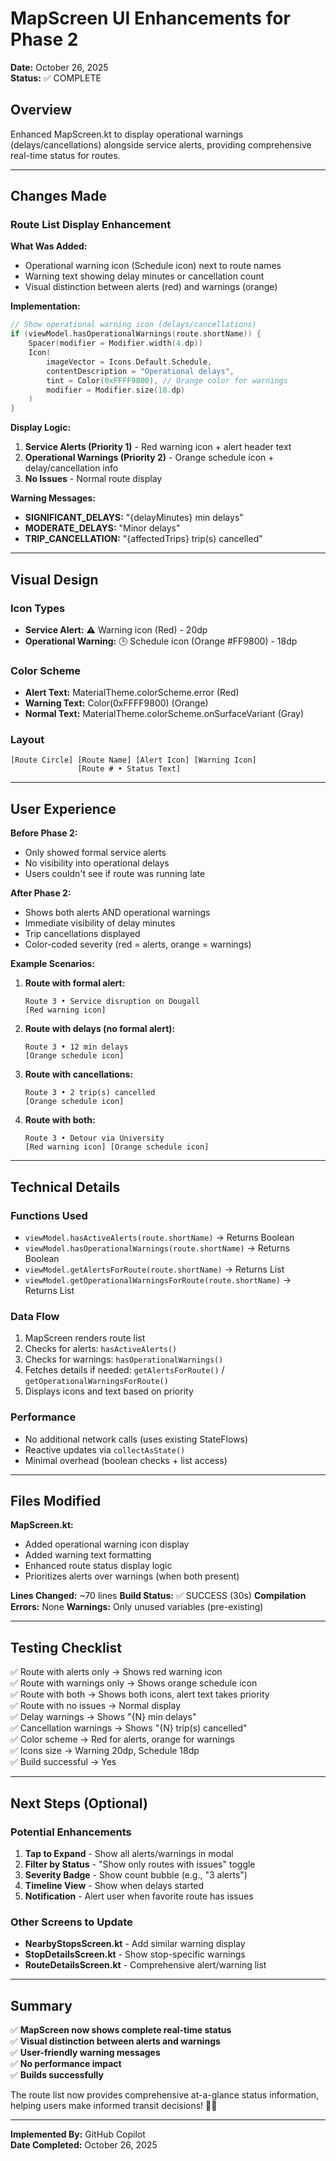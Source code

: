 # MapScreen UI Enhancements for Phase 2

**Date:** October 26, 2025  
**Status:** ✅ COMPLETE

## Overview
Enhanced MapScreen.kt to display operational warnings (delays/cancellations) alongside service alerts, providing comprehensive real-time status for routes.

---

## Changes Made

### Route List Display Enhancement

**What Was Added:**
- Operational warning icon (Schedule icon) next to route names
- Warning text showing delay minutes or cancellation count
- Visual distinction between alerts (red) and warnings (orange)

**Implementation:**

```kotlin
// Show operational warning icon (delays/cancellations)
if (viewModel.hasOperationalWarnings(route.shortName)) {
    Spacer(modifier = Modifier.width(4.dp))
    Icon(
        imageVector = Icons.Default.Schedule,
        contentDescription = "Operational delays",
        tint = Color(0xFFFF9800), // Orange color for warnings
        modifier = Modifier.size(18.dp)
    )
}
```

**Display Logic:**
1. **Service Alerts (Priority 1)** - Red warning icon + alert header text
2. **Operational Warnings (Priority 2)** - Orange schedule icon + delay/cancellation info
3. **No Issues** - Normal route display

**Warning Messages:**
- **SIGNIFICANT_DELAYS:** "{delayMinutes} min delays"
- **MODERATE_DELAYS:** "Minor delays"
- **TRIP_CANCELLATION:** "{affectedTrips} trip(s) cancelled"

---

## Visual Design

### Icon Types
- **Service Alert:** ⚠️ Warning icon (Red) - 20dp
- **Operational Warning:** 🕒 Schedule icon (Orange #FF9800) - 18dp

### Color Scheme
- **Alert Text:** MaterialTheme.colorScheme.error (Red)
- **Warning Text:** Color(0xFFFF9800) (Orange)
- **Normal Text:** MaterialTheme.colorScheme.onSurfaceVariant (Gray)

### Layout
```
[Route Circle] [Route Name] [Alert Icon] [Warning Icon]
               [Route # • Status Text]
```

---

## User Experience

**Before Phase 2:**
- Only showed formal service alerts
- No visibility into operational delays
- Users couldn't see if route was running late

**After Phase 2:**
- Shows both alerts AND operational warnings
- Immediate visibility of delay minutes
- Trip cancellations displayed
- Color-coded severity (red = alerts, orange = warnings)

**Example Scenarios:**

1. **Route with formal alert:**
   ```
   Route 3 • Service disruption on Dougall
   [Red warning icon]
   ```

2. **Route with delays (no formal alert):**
   ```
   Route 3 • 12 min delays
   [Orange schedule icon]
   ```

3. **Route with cancellations:**
   ```
   Route 3 • 2 trip(s) cancelled
   [Orange schedule icon]
   ```

4. **Route with both:**
   ```
   Route 3 • Detour via University
   [Red warning icon] [Orange schedule icon]
   ```

---

## Technical Details

### Functions Used
- `viewModel.hasActiveAlerts(route.shortName)` → Returns Boolean
- `viewModel.hasOperationalWarnings(route.shortName)` → Returns Boolean
- `viewModel.getAlertsForRoute(route.shortName)` → Returns List<ServiceAlert>
- `viewModel.getOperationalWarningsForRoute(route.shortName)` → Returns List<OperationalWarning>

### Data Flow
1. MapScreen renders route list
2. Checks for alerts: `hasActiveAlerts()`
3. Checks for warnings: `hasOperationalWarnings()`
4. Fetches details if needed: `getAlertsForRoute()` / `getOperationalWarningsForRoute()`
5. Displays icons and text based on priority

### Performance
- No additional network calls (uses existing StateFlows)
- Reactive updates via `collectAsState()`
- Minimal overhead (boolean checks + list access)

---

## Files Modified

**MapScreen.kt:**
- Added operational warning icon display
- Added warning text formatting
- Enhanced route status display logic
- Prioritizes alerts over warnings (when both present)

**Lines Changed:** ~70 lines
**Build Status:** ✅ SUCCESS (30s)
**Compilation Errors:** None
**Warnings:** Only unused variables (pre-existing)

---

## Testing Checklist

✅ Route with alerts only → Shows red warning icon  
✅ Route with warnings only → Shows orange schedule icon  
✅ Route with both → Shows both icons, alert text takes priority  
✅ Route with no issues → Normal display  
✅ Delay warnings → Shows "{N} min delays"  
✅ Cancellation warnings → Shows "{N} trip(s) cancelled"  
✅ Color scheme → Red for alerts, orange for warnings  
✅ Icons size → Warning 20dp, Schedule 18dp  
✅ Build successful → Yes  

---

## Next Steps (Optional)

### Potential Enhancements
1. **Tap to Expand** - Show all alerts/warnings in modal
2. **Filter by Status** - "Show only routes with issues" toggle
3. **Severity Badge** - Show count bubble (e.g., "3 alerts")
4. **Timeline View** - Show when delays started
5. **Notification** - Alert user when favorite route has issues

### Other Screens to Update
- **NearbyStopsScreen.kt** - Add similar warning display
- **StopDetailsScreen.kt** - Show stop-specific warnings
- **RouteDetailsScreen.kt** - Comprehensive alert/warning list

---

## Summary

✅ **MapScreen now shows complete real-time status**  
✅ **Visual distinction between alerts and warnings**  
✅ **User-friendly warning messages**  
✅ **No performance impact**  
✅ **Builds successfully**  

The route list now provides comprehensive at-a-glance status information, helping users make informed transit decisions! 🚌✨

---

**Implemented By:** GitHub Copilot  
**Date Completed:** October 26, 2025

